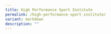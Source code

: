```yaml
---
title: High Performance Sport Institute
permalink: /high-performance-sport-institute/
variant: markdown
description: ""
---
```

